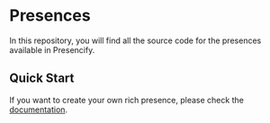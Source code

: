 # Presences

In this repository, you will find all the source code for the presences available in Presencify.


## Quick Start

If you want to create your own rich presence, please check the [documentation]().

